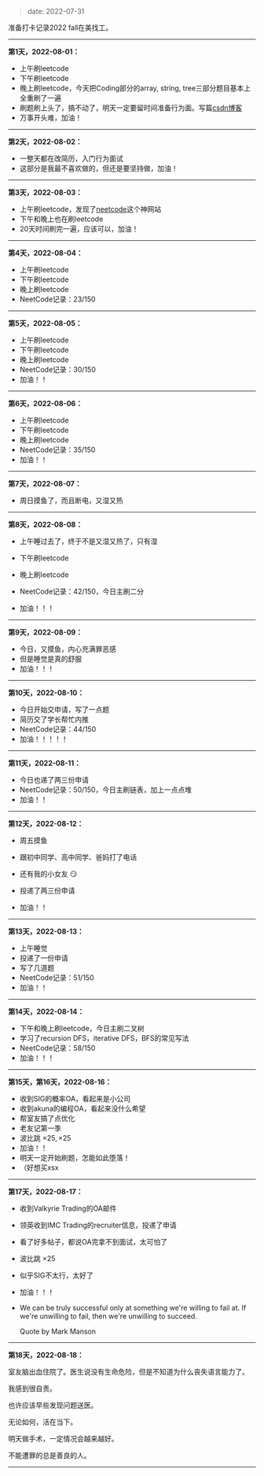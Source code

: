 
> date: 2022-07-31

准备打卡记录2022 fall在美找工。

---



**第1天，2022-08-01：**
- 上午刷leetcode
- 下午刷leetcode
- 晚上刷leetcode，今天把Coding部分的array, string, tree三部分题目基本上全重刷了一遍
- 刷题刷上头了，搞不动了，明天一定要留时间准备行为面。写篇[csdn博客](https://blog.csdn.net/qq_42122496/article/details/126119428)
- 万事开头难，加油！



---



**第2天，2022-08-02：**
- 一整天都在改简历，入门行为面试
- 这部分是我最不喜欢做的，但还是要坚持做，加油！



---



**第3天，2022-08-03：**
- 上午刷leetcode，发现了[neetcode](https://neetcode.io/)这个神网站
- 下午和晚上也在刷leetcode
- 20天时间刷完一遍，应该可以，加油！



---



**第4天，2022-08-04：**
- 上午刷leetcode
- 下午刷leetcode
- 晚上刷leetcode
- NeetCode记录：23/150



---



**第5天，2022-08-05：**
- 上午刷leetcode
- 下午刷leetcode
- 晚上刷leetcode
- NeetCode记录：30/150
- 加油！！



---



**第6天，2022-08-06：**

- 上午刷leetcode
- 下午刷leetcode
- 晚上刷leetcode
- NeetCode记录：35/150
- 加油！！



---



**第7天，2022-08-07：**

- 周日摸鱼了，而且断电，又湿又热



---



**第8天，2022-08-08：**

- 上午睡过去了，终于不是又湿又热了，只有湿
- 下午刷leetcode
- 晚上刷leetcode
- NeetCode记录：42/150，今日主刷二分

- 加油！！！



---



**第9天，2022-08-09：**

- 今日，又摸鱼，内心充满罪恶感
- 但是睡觉是真的舒服
- 加油！！！



---



**第10天，2022-08-10：**

- 今日开始交申请，写了一点题
- 简历交了学长帮忙内推
- NeetCode记录：44/150
- 加油！！！！！



---



**第11天，2022-08-11：**

- 今日也递了两三份申请
- NeetCode记录：50/150，今日主刷链表，加上一点点堆
- 加油！！



---



**第12天，2022-08-12：**

- 周五摸鱼
- 跟初中同学、高中同学、爸妈打了电话
- 还有我的小女友 :smirk:

- 投递了两三份申请
- 加油！！



---



**第13天，2022-08-13：**

- 上午睡觉
- 投递了一份申请
- 写了几道题
- NeetCode记录：51/150
- 加油！！



---



**第14天，2022-08-14：**

- 下午和晚上刷leetcode，今日主刷二叉树
- 学习了recursion DFS，iterative DFS，BFS的常见写法
- NeetCode记录：58/150
- 加油！！！



---



**第15天，第16天，2022-08-16：**

- 收到SIG的概率OA，看起来是小公司
- 收到akuna的编程OA，看起来没什么希望
- 帮室友搞了点优化
- 老友记第一季
- 波比跳 $\times 25, \times 25$
- 加油！！
- 明天一定开始刷题，怎能如此堕落！
- （好想买xsx



---



**第17天，2022-08-17：**

- 收到Valkyrie Trading的OA邮件

- 领英收到IMC Trading的recruiter信息，投递了申请

- 看了好多帖子，都说OA完拿不到面试，太可怕了

- 波比跳 $\times 25$

- 似乎SIG不太行，太好了

- 加油！！！

- We can be truly successful only at something we're willing to fail at. If we're unwilling to fail, then we're unwilling to succeed.

  Quote by Mark Manson



---



**第18天，2022-08-18：**

室友脑出血住院了。医生说没有生命危险，但是不知道为什么丧失语言能力了。

我感到很自责。

也许应该早些发现问题送医。

无论如何，活在当下。

明天做手术，一定情况会越来越好。

不能遭罪的总是善良的人。



---

